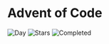 # Advent of Code

![Day](https://img.shields.io/badge/day%20📅-5-blue) ![Stars](https://img.shields.io/badge/stars%20⭐-10-yellow) ![Completed](https://img.shields.io/badge/days%20completed-5-red)